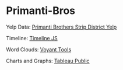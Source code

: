 # Primanti-Bros

Yelp Data:
<a href="https://www.yelp.com/biz/primanti-bros-pittsburgh-15?osq=Primanti+Bros">Primanti Brothers Strip District Yelp</a>

Timeline:
<a href="https://timeline.knightlab.com/">Timeline JS</a>

Word Clouds:
<a href="https://voyant-tools.org/">Voyant Tools</a>

Charts and Graphs:
<a href="https://public.tableau.com/en-us/s/">Tableau Public</a>
